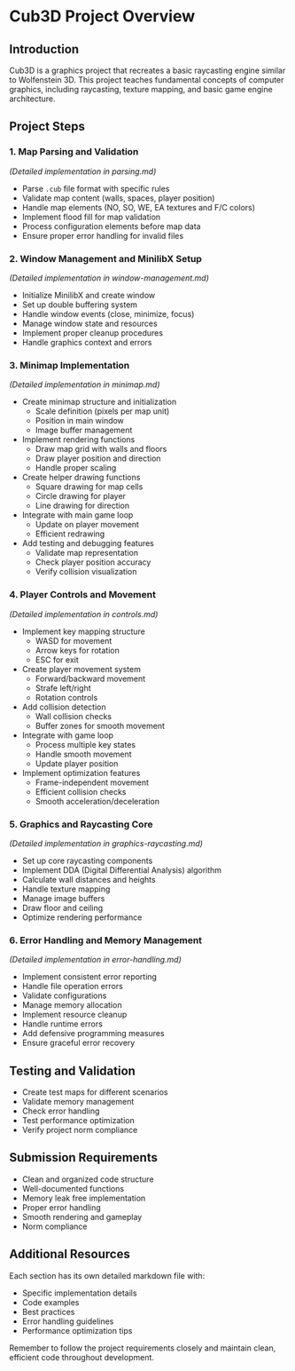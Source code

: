 # Cub3D Project Overview

## Introduction
Cub3D is a graphics project that recreates a basic raycasting engine similar to Wolfenstein 3D. This project teaches fundamental concepts of computer graphics, including raycasting, texture mapping, and basic game engine architecture.

## Project Steps

### 1. Map Parsing and Validation
*(Detailed implementation in parsing.md)*
- Parse `.cub` file format with specific rules
- Validate map content (walls, spaces, player position)
- Handle map elements (NO, SO, WE, EA textures and F/C colors)
- Implement flood fill for map validation
- Process configuration elements before map data
- Ensure proper error handling for invalid files

### 2. Window Management and MinilibX Setup
*(Detailed implementation in window-management.md)*
- Initialize MinilibX and create window
- Set up double buffering system
- Handle window events (close, minimize, focus)
- Manage window state and resources
- Implement proper cleanup procedures
- Handle graphics context and errors

### 3. Minimap Implementation
*(Detailed implementation in minimap.md)*
- Create minimap structure and initialization
  - Scale definition (pixels per map unit)
  - Position in main window
  - Image buffer management
- Implement rendering functions
  - Draw map grid with walls and floors
  - Draw player position and direction
  - Handle proper scaling
- Create helper drawing functions
  - Square drawing for map cells
  - Circle drawing for player
  - Line drawing for direction
- Integrate with main game loop
  - Update on player movement
  - Efficient redrawing
- Add testing and debugging features
  - Validate map representation
  - Check player position accuracy
  - Verify collision visualization

### 4. Player Controls and Movement
*(Detailed implementation in controls.md)*
- Implement key mapping structure
  - WASD for movement
  - Arrow keys for rotation
  - ESC for exit
- Create player movement system
  - Forward/backward movement
  - Strafe left/right
  - Rotation controls
- Add collision detection
  - Wall collision checks
  - Buffer zones for smooth movement
- Integrate with game loop
  - Process multiple key states
  - Handle smooth movement
  - Update player position
- Implement optimization features
  - Frame-independent movement
  - Efficient collision checks
  - Smooth acceleration/deceleration

### 5. Graphics and Raycasting Core
*(Detailed implementation in graphics-raycasting.md)*
- Set up core raycasting components
- Implement DDA (Digital Differential Analysis) algorithm
- Calculate wall distances and heights
- Handle texture mapping
- Manage image buffers
- Draw floor and ceiling
- Optimize rendering performance

### 6. Error Handling and Memory Management
*(Detailed implementation in error-handling.md)*
- Implement consistent error reporting
- Handle file operation errors
- Validate configurations
- Manage memory allocation
- Implement resource cleanup
- Handle runtime errors
- Add defensive programming measures
- Ensure graceful error recovery

## Testing and Validation
- Create test maps for different scenarios
- Validate memory management
- Check error handling
- Test performance optimization
- Verify project norm compliance

## Submission Requirements
- Clean and organized code structure
- Well-documented functions
- Memory leak free implementation
- Proper error handling
- Smooth rendering and gameplay
- Norm compliance

## Additional Resources
Each section has its own detailed markdown file with:
- Specific implementation details
- Code examples
- Best practices
- Error handling guidelines
- Performance optimization tips

Remember to follow the project requirements closely and maintain clean, efficient code throughout development.